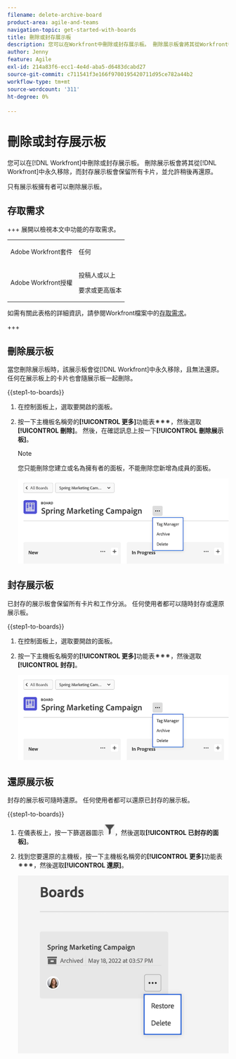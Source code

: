 ```yaml
---
filename: delete-archive-board
product-area: agile-and-teams
navigation-topic: get-started-with-boards
title: 刪除或封存展示板
description: 您可以在Workfront中刪除或封存展示板。 刪除展示板會將其從Workfront中永久移除，而封存展示板會保留所有卡片，並容許日後還原。
author: Jenny
feature: Agile
exl-id: 214a83f6-ecc1-4e4d-aba5-d6483dcabd27
source-git-commit: c711541f3e166f9700195420711d95ce782a44b2
workflow-type: tm+mt
source-wordcount: '311'
ht-degree: 0%

---
```


# 刪除或封存展示板

您可以在[!DNL Workfront]中刪除或封存展示板。 刪除展示板會將其從[!DNL Workfront]中永久移除，而封存展示板會保留所有卡片，並允許稍後再還原。

只有展示板擁有者可以刪除展示板。

## 存取需求

+++ 展開以檢視本文中功能的存取需求。

<table style="table-layout:auto"> 
 <col> 
 <col> 
 <tbody> 
  <tr> 
   <td role="rowheader">Adobe Workfront套件</td> 
   <td> <p>任何</p> </td> 
  </tr> 
  <tr> 
   <td role="rowheader">Adobe Workfront授權</td> 
   <td> 
   <p>投稿人或以上</p> 
   <p>要求或更高版本</p>
   </td> 
  </tr> 
 </tbody> 
</table>

如需有關此表格的詳細資訊，請參閱Workfront檔案中的[存取需求](/help/quicksilver/administration-and-setup/add-users/access-levels-and-object-permissions/access-level-requirements-in-documentation.md)。

+++

## 刪除展示板

當您刪除展示板時，該展示板會從[!DNL Workfront]中永久移除，且無法還原。 任何在展示板上的卡片也會隨展示板一起刪除。

{{step1-to-boards}}

1. 在控制面板上，選取要開啟的面板。
1. 按一下主機板名稱旁的&#x200B;**[!UICONTROL 更多]**&#x200B;功能表![[!UICONTROL 更多功能表]](assets/more-icon-spectrum.png)，然後選取&#x200B;**[!UICONTROL 刪除]**。 然後，在確認訊息上按一下&#x200B;**[!UICONTROL 刪除展示板]**。

   >[!NOTE]
   >
   >您只能刪除您建立或名為擁有者的面板，不能刪除您新增為成員的面板。

   ![展示板其他功能表](assets/boards-board-more-menu.png)

## 封存展示板

已封存的展示板會保留所有卡片和工作分派。 任何使用者都可以隨時封存或還原展示板。

{{step1-to-boards}}

1. 在控制面板上，選取要開啟的面板。
1. 按一下主機板名稱旁的&#x200B;**[!UICONTROL 更多]**&#x200B;功能表![[!UICONTROL 更多功能表]](assets/more-icon-spectrum.png)，然後選取&#x200B;**[!UICONTROL 封存]**。

   ![展示板其他功能表](assets/boards-board-more-menu.png)

## 還原展示板

封存的展示板可隨時還原。 任何使用者都可以還原已封存的展示板。

{{step1-to-boards}}

1. 在儀表板上，按一下篩選器圖示![篩選器](assets/filter-icon-spectrum-25x25.png)，然後選取&#x200B;**[!UICONTROL 已封存的面板]**。
1. 找到您要還原的主機板，按一下主機板名稱旁的&#x200B;**[!UICONTROL 更多]**&#x200B;功能表![更多](assets/more-icon-spectrum.png)，然後選取&#x200B;**[!UICONTROL 還原]**。

   ![還原展示板](assets/boards-dashboard-restore.png)
